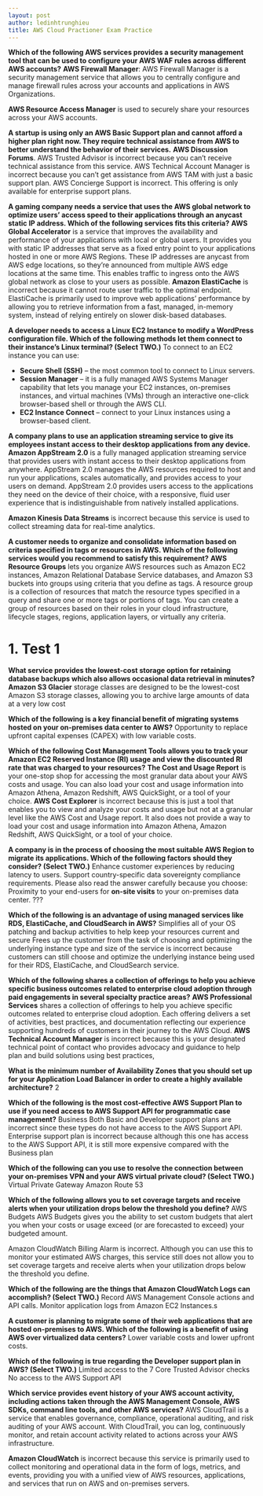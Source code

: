 ```yaml
---
layout: post
author: ledinhtrunghieu
title: AWS Cloud Practioner Exam Practice
---
```



**Which of the following AWS services provides a security management tool that can be used to configure your AWS WAF rules across different AWS accounts?**
**AWS Firewall Manager**: AWS Firewall Manager is a security management service that allows you to centrally configure and manage firewall rules across your accounts and applications in AWS Organizations.

**AWS Resource Access Manager** is used to securely share your resources across your AWS accounts.

**A startup is using only an AWS Basic Support plan and cannot afford a higher plan right now. They require technical assistance from AWS to better understand the behavior of their services.**
**AWS Discussion Forums**. AWS Trusted Advisor is incorrect because you can’t receive technical assistance from this service. AWS Technical Account Manager is incorrect because you can’t get assistance from AWS TAM with just a basic support plan. AWS Concierge Support is incorrect. This offering is only available for enterprise support plans.

**A gaming company needs a service that uses the AWS global network to optimize users’ access speed to their applications through an anycast static IP address. Which of the following services fits this criteria?**
**AWS Global Accelerator** is a service that improves the availability and performance of your applications with local or global users. It provides you with static IP addresses that serve as a fixed entry point to your applications hosted in one or more AWS Regions. These IP addresses are anycast from AWS edge locations, so they’re announced from multiple AWS edge locations at the same time. This enables traffic to ingress onto the AWS global network as close to your users as possible.
**Amazon ElastiCache** is incorrect because it cannot route user traffic to the optimal endpoint. ElastiCache is primarily used to improve web applications’ performance by allowing you to retrieve information from a fast, managed, in-memory system, instead of relying entirely on slower disk-based databases.

**A developer needs to access a Linux EC2 Instance to modify a WordPress configuration file. Which of the following methods let them connect to their instance’s Linux terminal? (Select TWO.)**
To connect to an EC2 instance you can use:
* **Secure Shell (SSH)** – the most common tool to connect to Linux servers.
* **Session Manager** – it is a fully managed AWS Systems Manager capability that lets you manage your EC2 instances, on-premises instances, and virtual machines (VMs) through an interactive one-click browser-based shell or through the AWS CLI.
* **EC2 Instance Connect** – connect to your Linux instances using a browser-based client.

**A company plans to use an application streaming service to give its employees instant access to their desktop applications from any device.**
**Amazon AppStream 2.0** is a fully managed application streaming service that provides users with instant access to their desktop applications from anywhere. AppStream 2.0 manages the AWS resources required to host and run your applications, scales automatically, and provides access to your users on demand. AppStream 2.0 provides users access to the applications they need on the device of their choice, with a responsive, fluid user experience that is indistinguishable from natively installed applications.

**Amazon Kinesis Data Streams** is incorrect because this service is used to collect streaming data for real-time analytics.

**A customer needs to organize and consolidate information based on criteria specified in tags or resources in AWS. Which of the following services would you recommend to satisfy this requirement?**
**AWS Resource Groups** lets you organize AWS resources such as Amazon EC2 instances, Amazon Relational Database Service databases, and Amazon S3 buckets into groups using criteria that you define as tags. A resource group is a collection of resources that match the resource types specified in a query and share one or more tags or portions of tags. You can create a group of resources based on their roles in your cloud infrastructure, lifecycle stages, regions, application layers, or virtually any criteria.

# 1. Test 1

**What service provides the lowest-cost storage option for retaining database backups which also allows occasional data retrieval in minutes?**
**Amazon S3 Glacier** storage classes are designed to be the lowest-cost Amazon S3 storage classes, allowing you to archive large amounts of data at a very low cost

**Which of the following is a key financial benefit of migrating systems hosted on your on-premises data center to AWS?**
Opportunity to replace upfront capital expenses (CAPEX) with low variable costs.

**Which of the following Cost Management Tools allows you to track your Amazon EC2 Reserved Instance (RI) usage and view the discounted RI rate that was charged to your resources?**
**The Cost and Usage Report** is your one-stop shop for accessing the most granular data about your AWS costs and usage. You can also load your cost and usage information into Amazon Athena, Amazon Redshift, AWS QuickSight, or a tool of your choice.
**AWS Cost Explorer** is incorrect because this is just a tool that enables you to view and analyze your costs and usage but not at a granular level like the AWS Cost and Usage report. It also does not provide a way to load your cost and usage information into Amazon Athena, Amazon Redshift, AWS QuickSight, or a tool of your choice.


**A company is in the process of choosing the most suitable AWS Region to migrate its applications. Which of the following factors should they consider? (Select TWO.)**
Enhance customer experiences by reducing latency to users.
Support country-specific data sovereignty compliance requirements.
Please also read the answer carefully because you choose: Proximity to your end-users for **on-site visits** to your on-premises data center. ???

**Which of the following is an advantage of using managed services like RDS, ElastiCache, and CloudSearch in AWS?**
Simplifies all of your OS patching and backup activities to help keep your resources current and secure
Frees up the customer from the task of choosing and optimizing the underlying instance type and size of the service is incorrect because customers can still choose and optimize the underlying instance being used for their RDS, ElastiCache, and CloudSearch service.

**Which of the following shares a collection of offerings to help you achieve specific business outcomes related to enterprise cloud adoption through paid engagements in several specialty practice areas?**
**AWS Professional Services** shares a collection of offerings to help you achieve specific outcomes related to enterprise cloud adoption. Each offering delivers a set of activities, best practices, and documentation reflecting our experience supporting hundreds of customers in their journey to the AWS Cloud.
**AWS Technical Account Manager** is incorrect because this is your designated technical point of contact who provides advocacy and guidance to help plan and build solutions using best practices,


**What is the minimum number of Availability Zones that you should set up for your Application Load Balancer in order to create a highly available architecture?**
2


**Which of the following is the most cost-effective AWS Support Plan to use if you need access to AWS Support API for programmatic case management?**
Business
Both Basic and Developer support plans are incorrect since these types do not have access to the AWS Support API. Enterprise support plan is incorrect because although this one has access to the AWS Support API, it is still more expensive compared with the Business plan

**Which of the following can you use to resolve the connection between your on-premises VPN and your AWS virtual private cloud? (Select TWO.)**
Virtual Private Gateway
Amazon Route 53

**Which of the following allows you to set coverage targets and receive alerts when your utilization drops below the threshold you define?**
AWS Budgets
AWS Budgets gives you the ability to set custom budgets that alert you when your costs or usage exceed (or are forecasted to exceed) your budgeted amount.

Amazon CloudWatch Billing Alarm is incorrect. Although you can use this to monitor your estimated AWS charges, this service still does not allow you to set coverage targets and receive alerts when your utilization drops below the threshold you define.

**Which of the following are the things that Amazon CloudWatch Logs can accomplish? (Select TWO.)**
Record AWS Management Console actions and API calls.
Monitor application logs from Amazon EC2 Instances.s

**A customer is planning to migrate some of their web applications that are hosted on-premises to AWS. Which of the following is a benefit of using AWS over virtualized data centers?**
Lower variable costs and lower upfront costs.

**Which of the following is true regarding the Developer support plan in AWS? (Select TWO.)**
Limited access to the 7 Core Trusted Advisor checks
No access to the AWS Support API

**Which service provides event history of your AWS account activity, including actions taken through the AWS Management Console, AWS SDKs, command line tools, and other AWS services?**
AWS CloudTrail is a service that enables governance, compliance, operational auditing, and risk auditing of your AWS account. With CloudTrail, you can log, continuously monitor, and retain account activity related to actions across your AWS infrastructure.

**Amazon CloudWatch** is incorrect because this service is primarily used to collect monitoring and operational data in the form of logs, metrics, and events, providing you with a unified view of AWS resources, applications, and services that run on AWS and on-premises servers.



